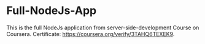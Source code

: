 # Full-NodeJs-App
This is the full NodeJs application from server-side-development Course on Coursera.
Certificate: https://coursera.org/verify/3TAHQ6TEXEK9.

